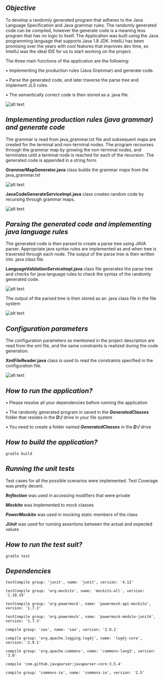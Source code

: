 ## _Objective_
To develop a randomly generated program that adheres to the Java Language Specification and Java grammar rules. The randomly generated code can be compiled, however the generate code is a meaning less program that has no logic to itself. The Application was built using the Java programming language that supports Java 1.8 JDK. IntelliJ has been promising over the years with cool features that improves dev time, so IntelliJ was the ideal IDE for us to start working on the project. 

The three main functions of the application are the following:

•	Implementing the production rules (Java Grammar) and generate code.

•	Parse the generated code, and later traverse the parse tree and implement JLS rules.

•	The semantically correct code is then stored as a .java file.

![alt text](images/flowChart.png)

## _Implementing production rules (java grammar) and generate code_
The grammar is read from java_grammar.txt file and subsequent maps are created for the terminal and non-terminal nodes. The program recourses through the grammar map by growing the non-terminal nodes, and terminates until a terminal node is reached for each of the recursion. The generated code is appended in a string form. 

**GrammarMapGenerator.java** class builds the grammar maps from the java_grammar.txt

![alt text](images/img1.png)

**JavaCodeGenerateServiceImpl.java** class creates random code by recursing through grammar maps.

![alt text](images/img2.png)

## _Parsing the generated code and implementing java language rules_
The generated code is then parsed to create a parse tree using JAVA parser. Appropriate java syntax rules are implemented as and when tree is traversed through each node. The output of the parse tree is then written into .java class file. 

**LanguageValidationServiceImpl.java** class file generates the parse tree and checks for java language rules to check the syntax of the randomly generated code.

![alt text](images/img3.png)

The output of the parsed tree is then stored as an .java class file in the file system 

![alt text](images/randomJavaCode.png)

## _Configuration parameters_
The configuration parameters as mentioned in the project description are read from the xml file, and the same constraints is realized during the code generation. 

**XmlFileReader.java** class is used to read the constraints specified in the configuration file.

![alt text](images/img4.png)

## _How to run the application?_
•	Please resolve all your dependencies before running the application

•	The randomly generated program in saved in the **_GeneratedClasses_** folder that resides in the **_D:/_** drive in your file system

•	You need to create a folder named **_GeneratedClasses_** in the **_D:/_** drive


## _How to build the application?_
`gradle build`

## _Running the unit tests_
Test cases for all the possible scenarios were implemented. Test Coverage was pretty decent.

**_Reflection_** was used in accessing modifiers that were private

**_Mockito_** was implemented to mock classes

**_PowerMockito_** was used in mocking static members of the class

**_JUnit_** was used for running assertions between the actual and expected values

## _How to run the test suit?_
`gradle test`

## _Dependencies_
`testCompile group: 'junit', name: 'junit', version: '4.12'`

`testCompile group: 'org.mockito', name: 'mockito-all', version: '1.10.19'`

`testCompile group: 'org.powermock', name: 'powermock-api-mockito', version: '1.7.3'`

`testCompile group: 'org.powermock', name: 'powermock-module-junit4', version: '1.7.3'`

`compile group: 'sax', name: 'sax', version: '2.0.1'`

`compile group: 'org.apache.logging.log4j', name: 'log4j-core', version: '2.9.1'`
    
`compile group: 'org.apache.commons', name: 'commons-lang3', version: '3.0'`
    
`compile 'com.github.javaparser:javaparser-core:3.5.4'`

`compile group: 'commons-io', name: 'commons-io', version: '2.5'`